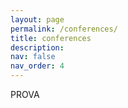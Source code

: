 ```yaml
---
layout: page
permalink: /conferences/
title: conferences
description:
nav: false
nav_order: 4
---
```


<div class="projects">

<p> PROVA </p>
